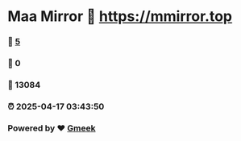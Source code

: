 # Maa Mirror :link: https://mmirror.top 
### :page_facing_up: [5](https://mmirror.top/tag.html) 
### :speech_balloon: 0 
### :hibiscus: 13084 
### :alarm_clock: 2025-04-17 03:43:50 
### Powered by :heart: [Gmeek](https://github.com/Meekdai/Gmeek)
